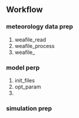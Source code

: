 ## Workflow

### meteorology data prep
1. weafile_read
2. weafile_process
3. weafile_

### model perp
1. init_files
2. opt_param
3. 


### simulation prep